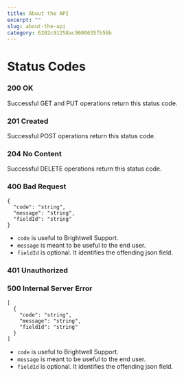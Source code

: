 ```yaml
---
title: About the API
excerpt: ""
slug: about-the-api
category: 6202c91258ac9600635fb56b
---
```


# Status Codes

### 200 OK

Successful GET and PUT operations return this status code.

### 201 Created

Successful POST operations return this status code.

### 204 No Content

Successful DELETE operations return this status code.

### 400 Bad Request

```
{
  "code": "string",
  "message": "string",
  "fieldId": "string"
}
```

* `code` is useful to Brightwell Support.
* `message` is meant to be useful to the end user.
* `fieldId` is optional. It identifies the offending json field.

### 401 Unauthorized

### 500 Internal Server Error

```
[
  {
    "code": "string",
    "message": "string",
    "fieldId": "string"
  }
]
```

* `code` is useful to Brightwell Support.
* `message` is meant to be useful to the end user.
* `fieldId` is optional. It identifies the offending json field.
